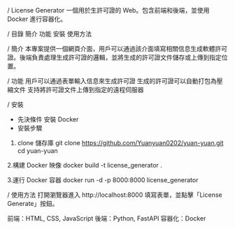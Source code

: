 / License Generator
一個用於生許可證的 Web。包含前端和後端，並使用 Docker 進行容器化。

/ 目錄
簡介
功能
安裝
使用方法

/ 簡介
本專案提供一個網頁介面，用戶可以通過該介面填寫相關信息生成軟體許可證。後端負責處理生成許可證的邏輯，並將生成的許可證文件儲存或上傳到指定位置。

/ 功能
用戶可以通過表單輸入信息來生成許可證
生成的許可證可以自動打包為壓縮文件
支持將許可證文件上傳到指定的遠程伺服器

/ 安裝
- 先決條件
安裝 Docker
- 安裝步驟
1. clone 儲存庫
git clone https://github.com/Yuanyuan0202/yuan-yuan.git
cd yuan-yuan

2.構建 Docker 映像
docker build -t license_generator .

3.運行 Docker 容器
docker run -d -p 8000:8000 license_generator

/ 使用方法
打開瀏覽器進入 http://localhost:8000
填寫表單，並點擊「License Generate」按鈕。


前端：HTML, CSS, JavaScript
後端：Python, FastAPI
容器化：Docker
